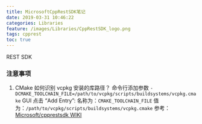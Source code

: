 ```yaml
---
title: MicrosoftCppRestSDK笔记
date: 2019-03-31 10:46:22
categories: Libraries
feature: /images/Libraries/CppRestSDK_logo.png
tags: cpprest
toc: true
---
```


REST SDK

<!-- More -->

### 注意事项
1. CMake 如何识别 vcpkg 安装的库路径？
   命令行添加参数 `-DCMAKE_TOOLCHAIN_FILE=/path/to/vcpkg/scripts/buildsystems/vcpkg.cmake`
   GUI 点击 “Add Entry”:
   名称为：`CMAKE_TOOLCHAIN_FILE`
   值为：`/path/to/vcpkg/scripts/buildsystems/vcpkg.cmake`
   参考：[Microsoft/cpprestsdk WIKI](https://github.com/Microsoft/cpprestsdk/wiki/How-to-build-for-Windows)

